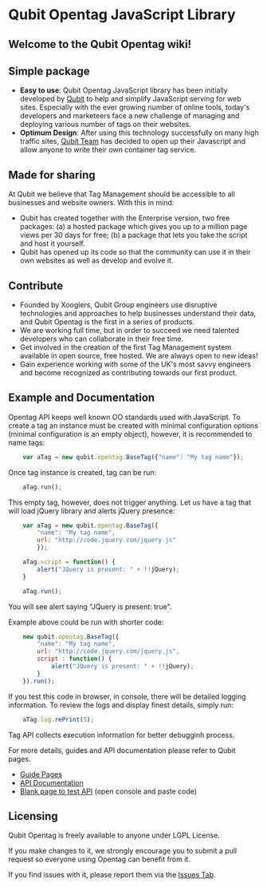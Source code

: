 # Qubit Opentag JavaScript Library

## Welcome to the Qubit Opentag wiki!

## Simple package

* **Easy to use**: Qubit Opentag JavaScript library has been initially developed by [Qubit](http://www.qubitproducts.com) to help and simplify JavaScript serving for web sites. Especially with the ever growing number of online tools, today's developers and marketeers face a new challenge of managing and deploying various number of tags on their websites.
* **Optimum Design**: After using this technology successfully on many high traffic sites, [Qubit Team](http://www.qubitgroup.com) has decided to open up their Javascript and allow anyone to write their own container tag service.

## Made for sharing
At Qubit we believe that Tag Management should be accessible to all
businesses and website owners. With this in mind:

* Qubit has created together with the Enterprise version, two
free packages: (a) a hosted package which gives you up to a
million page views per 30 days for free; 
(b) a package that lets
you take the script and host it yourself.
* Qubit has opened up its code so that the community can use it
in their own websites as well as develop and evolve it.

## Contribute
* Founded by Xooglers, Qubit Group engineers use disruptive
technologies and approaches to help businesses understand
their data, and Qubit Opentag is the first in a series of
products.
* We are working full time, but in order to succeed we need
talented developers who can collaborate in their free time.
* Get involved in the creation of the first Tag Management
system available in open source, free hosted. We are always
open to new ideas!
* Gain experience working with some of the UK's most savvy
engineers and become recognized as contributing towards our
first product.

## Example and Documentation

Opentag API keeps well known OO standards used with JavaScript. To create a tag an instance must be created with minimal configuration options (minimal configuration is an empty object), however, it is recommended to name tags:

```javascript
	var aTag = new qubit.opentag.BaseTag({"name": "My tag name"});
```

Once tag instance is created, tag can be run:

```javascript
	aTag.run();
```

This empty tag, however, does not trigger anything. Let us have a tag that will load jQuery library and alerts jQuery presence:

```javascript
	var aTag = new qubit.opentag.BaseTag({
		"name": "My tag name",
		url: "http://code.jquery.com/jquery.js"
		});

	aTag.script = function() {
		alert("JQuery is present: " + !!jQuery);
	}

	aTag.run();
```

You will see alert saying "JQuery is present: true".

Example above could be run with shorter code:

```javascript
	new qubit.opentag.BaseTag({
		"name": "My tag name",
		url: "http://code.jquery.com/jquery.js",
		script : function() {
			alert("JQuery is present: " + !!jQuery);
		}
	}).run();
```

If you test this code in browser, in console, there will be detailed logging information. To review the logs and display finest details, simply run:

```javascript
	aTag.log.rePrint(5);
```

Tag API collects execution information for better debugginh process.


For more details, guides and API documentation please refer to Qubit pages.

* [Guide Pages](https://opentag2.qubitproducts.com/tagsdk/docs)
* [API Documentation](https://opentag2.qubitproducts.com/tagsdk/docs/template.html#!/api/qubit.opentag.BaseTag)
* [Blank page to test API](https://opentag2.qubitproducts.com/tagsdk/) (open console and paste code)

## Licensing
Qubit Opentag is freely available to anyone under LGPL License.

If you make changes to it, we strongly encourage you to submit a pull request so everyone using Opentag can benefit from it.

If you find issues with it, please report them via the [Issues Tab](https://github.com/QubitProducts/Opentag/issues).


